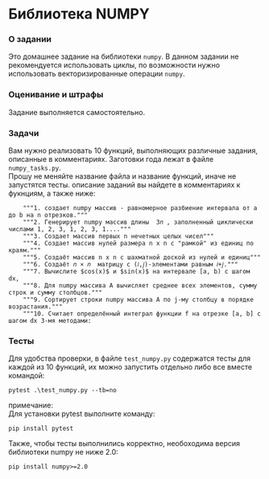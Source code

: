 # Библиотека NUMPY

### О задании
Это домашнее задание на библиотеки `numpy`. В данном задании не рекомендуется использовать циклы, по возможности нужно использовать векторизированные операции `numpy`. 

### Оценивание и штрафы
Задание выполняется самостоятельно. 

### Задачи
Вам нужно реализовать 10 функций, выполняющих различные задания, описанные в комментариях. Заготовки года лежат в файле `numpy_tasks.py`.  
Прошу не меняйте название файла и название функций, иначе не запустятся тесты.
описание заданий вы найдете в комментариях к фукнциям, а также ниже:
```
    """1. создает numpy массив - равномерное разбиение интервала от a до b на n отрезков."""
    """2. Генерирует numpy массив длины  3𝑛 , заполненный циклически числами 1, 2, 3, 1, 2, 3, 1...."""
    """3. Создает массив первых n нечетных целых чисел"""
    """4. Создает массив нулей размера n x n с "рамкой" из единиц по краям."""
    """5. Создаёт массив n x n с шахматной доской из нулей и единиц"""
    """6. Создаёт 𝑛 × 𝑛  матрицу с (𝑖,𝑗)-элементами равным 𝑖+𝑗."""
    """7. Вычислите $cos(x)$ и $sin(x)$ на интервале [a, b) с шагом dx, 
    """8. Для numpy массива A вычисляет среднее всех элементов, сумму строк и сумму столбцов."""
    """9. Сортирует строки numpy массива A по j-му столбцу в порядке возрастания."""
    """10. Считает определённый интеграл функции f на отрезке [a, b] с шагом dx 3-мя методами:  
```

### Тесты
Для удобства проверки, в файле `test_numpy.py` содержатся тесты для каждой из 10 функций, их можно запустить отдельно либо все вместе командой:  
```
pytest .\test_numpy.py --tb=no
```

примечание:  
Для установки pytest выполните команду:  
```
pip install pytest
```
Также, чтобы тесты выполнились корректно, необоходима версия библиотеки numpy не ниже 2.0:
```
pip install numpy>=2.0
```
